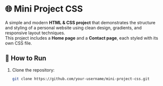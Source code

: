 # 🌐 Mini Project CSS

A simple and modern **HTML & CSS project** that demonstrates the structure and styling of a personal website using clean design, gradients, and responsive layout techniques.  
This project includes a **Home page** and a **Contact page**, each styled with its own CSS file.

## 🚀 How to Run

1. Clone the repository:
   ```bash
   git clone https://github.com/your-username/mini-project-css.git
